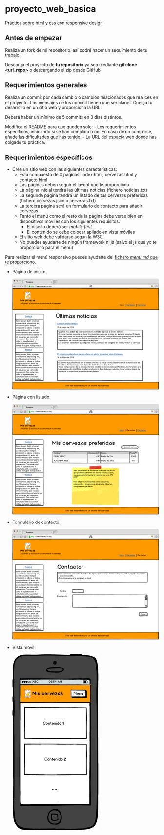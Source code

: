 # proyecto_web_basica
Práctica sobre html y css con responsive design

## Antes de empezar
Realiza un fork de mi repositorio, así podré hacer un seguimiento de tu trabajo. 

Descarga el proyecto de **tu repositorio** ya sea mediante **git clone <url_repo>** o descargando el zip desde GitHub

## Requerimientos generales
Realiza un commit por cada cambio o cambios relacionados que realices en el proyecto. Los mensajes de los commit tienen que ser claros. Cuelga tu desarrollo en un sitio web y proporciona la URL.

Deberá haber un mínimo de 5 commits en 3 días distintos.

Modifica el README para que queden solo:
    - Los requerimientos específicos, incicando si se han cumplido o no. En caso de no cumplirse, añade las dificultades que has tenido.
    - La URL del espacio web donde has colgado tu práctica.

## Requerimientos específicos
- Crea un sitio web con las siguientes características:
    - Está compuesto de 3 páginas: index.html, cervezas.html y contacto.html
    - Las páginas deben seguir el layout que te proporciono.
    - La página inicial tendrá las últimas noticias (fichero noticias.txt)
    - La segunda página tendrá un listado de tus cervezas preferidas (fichero cervezas.json o cervezas.txt)
    - La tercera página será un formulario de contacto para añadir cervezas
    - Tanto el menú como el resto de la página debe verse bien en dispositivos móviles con los siguientes requisitos:
        - El diseño deberá ser *mobile first*
        - El contenido se debe colocar apilado en vista móviles
    - El sitio web debe validarse según la W3C.
    - No puedes ayudarte de ningún framework ni js (salvo el js que yo te proporciono para el menú)

Para realizar el menú responsivo puedes ayudarte del [fichero *menu.md* que te proporciono](./menu.md).

- Página de inicio:

    ![](./Inicio.png)

- Página con listado:

    ![](./cervezas.png)

- Formulario de contacto:

    ![](./contactar.png)

- Vista movil:

    ![](./inicio_mobile.png)
